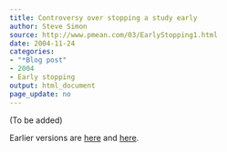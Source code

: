 ```yaml
---
title: Controversy over stopping a study early
author: Steve Simon
source: http://www.pmean.com/03/EarlyStopping1.html
date: 2004-11-24
categories:
- "*Blog post"
- 2004
- Early stopping
output: html_document
page_update: no
---
```


(To be added)

<!---More--->

Earlier versions are [here][sim1] and [here][sim2].

[sim1]: http://www.pmean.com/03/EarlyStopping1.html
[sim2]: http://new.pmean.com/early-stopping-controversy/
